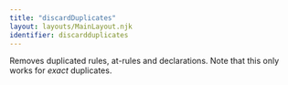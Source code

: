 ```yaml
---
title: "discardDuplicates"
layout: layouts/MainLayout.njk
identifier: discardduplicates
---
```


<!-- This file was automatically generated. -->


Removes duplicated rules, at-rules and declarations. Note that this only works
for *exact* duplicates.
